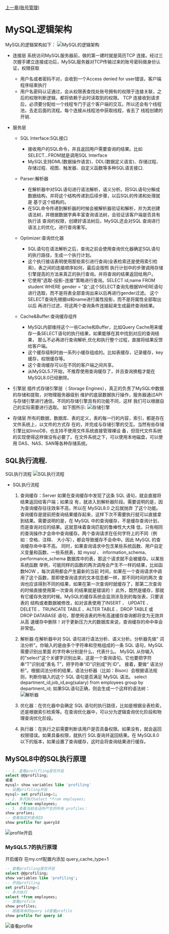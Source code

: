[上一章(账号管理)](./ACCOUNT_MANAGEMENT.MD)
# MySQL逻辑架构
MySQL的逻辑架构如下：
![MySQL的逻辑架构](./files\逻辑架构-1.png)
* 连接层
系统访问MySQL服务器前，做的第一建时就是简历TCP 连接。经过三次握手建立连接成功后，MySQL服务器对TCP传输过来的账号密码做身份认证，权限获取
    * 用户名或者密码不对，会收到一个Access denied for user错误，客户端程序结束执行
    * 用户名密码认证通过，会从权限表查找处账号拥有的权限于连接关联，之后的权限判断逻辑，都将依赖于此时读取到的权限。
TCP 连接收到请求后，必须要分配给一个线程专门于这个客户端的交互。所以还会有个线程池，去走后面的流程。每个连接从线程池中获取线程，省去了
线程创建的开销.

* 服务层

    * SQL Interface:SQL接口
        * 接收用户的SQL命令，并且返回用户需要查询的结果。比如SELECT...FROM就是调用SQL Interface
        * MySQL支持DML(数据操作语言)、DDL(数据定义语言)、存储过程、存储过程、视图、触发器、自定义函数等多种SQL语言接口.
    * Parser:解析器
        * 在解析器中对SQL语句进行语法解析，语义分析。将SQL语句分解成数据结构，并将这个结构传递到后续步骤，以后SQL的传递和处理就是
        基于这个结构的。
        * 在SQL命令传递到解析器的时候会被解析器验证和解析，并为其创建语法树，并根据数据字典丰富查询语法树，会验证该客户端是否具有执行该
        查询的权限，创建好语法树后，MySQL还会对SQL 查询进行语法上的优化，进行查询重写。
    * Optimizer:查询优化器
        * SQL语句在语法解析之后，查询之前会使用查询优化器确定SQL语句的执行路径，生成一个执行计划。
        * 这个执行接话表明使用那些索引进行查询(全表检索还是使用索引检索)，表之间的连接顺序如何，最后会按照
        执行计划中的步骤调用存储引擎提高的方法来真正的执行查询。并将查询的结果返回给用户。
        * 它使用"选取-投影-连接"策略进行查询。SELECT id,name FROM student WHERE gender = '女';这个SELECT查询先根据WHERE语句
        进行选取，而不是将表全部查询出来以后再进行gender过滤。 这个SELECT查询先根据id和name进行属性投影，而不是将属性全部取出以后
        再进行过滤，将这两个查询条件连接起来生成最终查询结果。
        
    * Cache&Buffer:查询缓存组件
        * MySQL内部维持这个一些Cache和Buffer，比如Query Cache用来缓存一条SELECT语句的执行结果，如果能够在其中找到对应的查询结果，
        那么不必再进行查询解析,优化和执行整个过程，直接将结果反馈给客户端。
        * 这个缓存级制时由一系列小缓存组成的。比如表缓存，记录缓存，key缓存，权限缓存等。
        * 这个查询缓存可以在不同的客户端之间共享。
        * 从MySQL5.7开始，不推荐使用查询缓存了，并且查询换粗才能在MySQL8.0已经删除。
        


* 引擎层
插件式存储引擎层（ Storage Engines），真正的负责了MySQL中数据的存储和提取，对物理服务器级别
维护的底层数据执行操作，服务器通过API与存储引擎进行通信。不同的存储引擎具有的功能不同，这样
我们可以根据自己的实际需要进行选取。
如下图所示:
![存储引擎](./files\逻辑架构-2.png)

* 存储层
所有的数据，数据库、表的定义，表的每一行的内容，索引，都是存在文件系统上，以文件的方式存
在的，并完成与存储引擎的交互。当然有些存储引擎比如InnoDB，也支持不使用文件系统直接管理裸设
备，但现代文件系统的实现使得这样做没有必要了。在文件系统之下，可以使用本地磁盘，可以使用
DAS、NAS、SAN等各种存储系统。




## SQL执行流程.
SQL执行流程
![SQL执行流程](./files\逻辑架构-3.png)
* SQL执行流程
    1. 查询缓存：Server 如果在查询缓存中发现了这条 SQL 语句，就会直接将结果返回给客户端；如果没
    有，就进入到解析器阶段。需要说明的是，因为查询缓存往往效率不高，所以在 MySQL8.0 之后就抛弃
    了这个功能。
    查询缓存是提前把查询结果缓存起来，这样下次不需要执行就可以直接拿到结果。需要说明的是，在
    MySQL 中的查询缓存，不是缓存查询计划，而是查询对应的结果。这就意味着查询匹配的鲁棒性大大降
    低，只有相同的查询操作才会命中查询缓存。两个查询请求在任何字符上的不同（例如：空格、注释、
    大小写），都会导致缓存不会命中。因此 MySQL 的查询缓存命中率不高。
    同时，如果查询请求中包含某些系统函数、用户自定义变量和函数、一些系统表，如 mysql 、
    information_schema、 performance_schema 数据库中的表，那这个请求就不会被缓存。以某些系统函数
    举例，可能同样的函数的两次调用会产生不一样的结果，比如函数NOW ，每次调用都会产生最新的当前
    时间，如果在一个查询请求中调用了这个函数，那即使查询请求的文本信息都一样，那不同时间的两次
    查询也应该得到不同的结果，如果在第一次查询时就缓存了，那第二次查询的时候直接使用第一次查询
    的结果就是错误的！
    此外，既然是缓存，那就有它缓存失效的时候。MySQL的缓存系统会监测涉及到的每张表，只要该表的
    结构或者数据被修改，如对该表使用了INSERT 、 UPDATE 、DELETE 、TRUNCATE TABLE 、ALTER
    TABLE 、DROP TABLE 或 DROP DATABASE 语句，那使用该表的所有高速缓存查询都将变为无效并从高
    速缓存中删除！对于更新压力大的数据库来说，查询缓存的命中率会非常低。
    2. 解析器:在解析器中对 SQL 语句进行语法分析、语义分析。分析器先做“ 词法分析”。你输入的是由多个字符串和空格组成的一条 SQL 语句，MySQL 需要识别出里面
     的字符串分别是什么，代表什么。 MySQL 从你输入的"select"这个关键字识别出来，这是一个查询语句。它也要把字符串“T”识别成“表名 T”，把字符串“ID”识别成“列 ID”。
     接着，要做“ 语法分析”。根据词法分析的结果，语法分析器（比如：Bison）会根据语法规则，判断你输入的这个 SQL 语句是否满足 MySQL 语法。
     select department_id,job_id,avg(salary) from employees group by department_id;
     如果SQL语句正确，则会生成一个这样的语法树：![解析器](./files\逻辑结构-4.png)
     
     3. 优化器：在优化器中会确定 SQL 语句的执行路径，比如是根据全表检索，还是根据索引检索等。在查询优化器中，可以分为逻辑查询优化阶段和物理查询优化阶段。
     
     4. 执行器：在执行之前需要判断该用户是否具备权限。如果没有，就会返回权限错误。如果具备权限，就执行 SQL查询并返回结果。在 MySQL8.0 以下的版本，如果设置了查询缓存，这时会将查询结果进行缓存。



## MySQL8中的SQL执行原理
```sql
-- 1. 查看profifling是否开启
select @@profiling;
或者
mysql> show variables like 'profiling'
-- 设置prifiling开启
mysql> set profiling=1;
-- 2. 多次执行select *from employees;
select *from employees;
-- 3. 查看当前会话所产生的所有 profiles：
show profies;
-- 查看指定的查询ID
show profile for queryId
```
![profile开启](./files\逻辑结构-5.png)


### MySQL5.7的执行原理
开启缓存
在my.cnf配置内添加
query_cache_type=1
```sql
-- 查看profiling是否开启
select @@profiling;
show variables like 'profiling';
-- 开启profiling
set profiling=1
-- 多次执行
select *from employees;
-- 查看profile
show profiles;
-- 根据具体的query id查看profile
show profile for query id
```
![查看profile](./files\逻辑结构-6.png)
























































